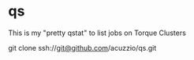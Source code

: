qs
==

This is my "pretty qstat" to list jobs on Torque Clusters

git clone ssh://git@github.com/acuzzio/qs.git
